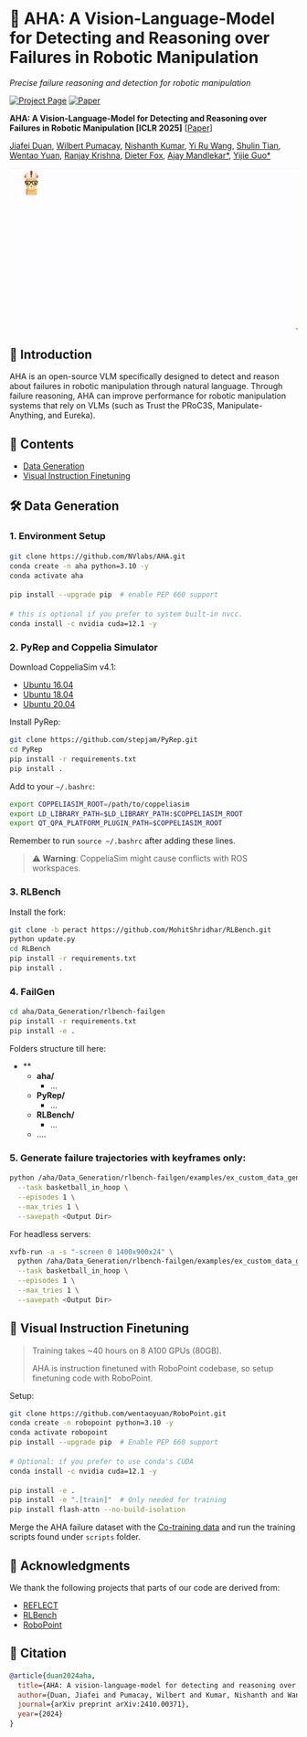 # 🤖 AHA: A Vision-Language-Model for Detecting and Reasoning over Failures in Robotic Manipulation

*Precise failure reasoning and detection for robotic manipulation*

[![Project Page](https://img.shields.io/badge/Project-Page-blue)](https://aha-vlm.github.io/) 
[![Paper](https://img.shields.io/badge/Paper-PDF-red)](https://aha-vlm.github.io/Aha_paper.pdf)

**AHA: A Vision-Language-Model for Detecting and Reasoning over Failures in Robotic Manipulation [ICLR 2025]** 
[[Paper](https://arxiv.org/abs/2410.00371)]

[Jiafei Duan](https://duanjiafei.com), [Wilbert Pumacay](https://wpumacay.github.io), [Nishanth Kumar](https://nishanthjkumar.com/), [Yi Ru Wang](https://helen9975.github.io/), [Shulin Tian](https://shulin16.github.io/), [Wentao Yuan](https://wentaoyuan.github.io), [Ranjay Krishna](https://ranjaykrishna.com), [Dieter Fox](https://homes.cs.washington.edu/~fox/), [Ajay Mandlekar*](https://ai.stanford.edu/~amandlek/), [Yijie Guo*](https://research.nvidia.com/person/yijie-guo)

![Overview](aha-teaser.gif)

## 📖 Introduction
AHA is an open-source VLM specifically designed to detect and reason about failures in robotic manipulation through natural language. Through failure reasoning, AHA can improve performance for robotic manipulation systems that rely on VLMs (such as Trust the PRoC3S, Manipulate-Anything, and Eureka).

## 📑 Contents
- [Data Generation](#data-generation)
- [Visual Instruction Finetuning](#visual-instruction-finetuning)

## 🛠️ Data Generation

### 1. Environment Setup

```bash
git clone https://github.com/NVlabs/AHA.git
conda create -n aha python=3.10 -y
conda activate aha

pip install --upgrade pip  # enable PEP 660 support

# this is optional if you prefer to system built-in nvcc.
conda install -c nvidia cuda=12.1 -y
```

### 2. PyRep and Coppelia Simulator

Download CoppeliaSim v4.1:
- [Ubuntu 16.04](https://downloads.coppeliarobotics.com/V4_1_0/CoppeliaSim_Player_V4_1_0_Ubuntu16_04.tar.xz)
- [Ubuntu 18.04](https://downloads.coppeliarobotics.com/V4_1_0/CoppeliaSim_Player_V4_1_0_Ubuntu18_04.tar.xz)
- [Ubuntu 20.04](https://www.coppeliarobotics.com/previousVersions#)

Install PyRep:

```bash
git clone https://github.com/stepjam/PyRep.git
cd PyRep
pip install -r requirements.txt
pip install .
```

Add to your `~/.bashrc`:

```bash
export COPPELIASIM_ROOT=/path/to/coppeliasim
export LD_LIBRARY_PATH=$LD_LIBRARY_PATH:$COPPELIASIM_ROOT
export QT_QPA_PLATFORM_PLUGIN_PATH=$COPPELIASIM_ROOT
```

Remember to run `source ~/.bashrc` after adding these lines.

> ⚠️ **Warning**: CoppeliaSim might cause conflicts with ROS workspaces.

### 3. RLBench

Install the fork:

```bash
git clone -b peract https://github.com/MohitShridhar/RLBench.git
python update.py
cd RLBench
pip install -r requirements.txt
pip install .
```

### 4. FailGen

```bash
cd aha/Data_Generation/rlbench-failgen
pip install -r requirements.txt
pip install -e .
```

Folders structure till here:
- **
  - **aha/**
    - ...
  - **PyRep/**
    - ...
  - **RLBench/**
    - ...
  - ....

### 5. Generate failure trajectories with keyframes only:

```bash
python /aha/Data_Generation/rlbench-failgen/examples/ex_custom_data_generator.py \
  --task basketball_in_hoop \
  --episodes 1 \
  --max_tries 1 \
  --savepath <Output Dir>
```

For headless servers:
```bash
xvfb-run -a -s "-screen 0 1400x900x24" \
  python /aha/Data_Generation/rlbench-failgen/examples/ex_custom_data_generator.py \
  --task basketball_in_hoop \
  --episodes 1 \
  --max_tries 1 \
  --savepath <Output Dir>
```


## 🧠 Visual Instruction Finetuning

> Training takes ~40 hours on 8 A100 GPUs (80GB).
> 
> AHA is instruction finetuned with RoboPoint codebase, so setup finetuning code with RoboPoint.

Setup:

```bash
git clone https://github.com/wentaoyuan/RoboPoint.git
conda create -n robopoint python=3.10 -y
conda activate robopoint
pip install --upgrade pip  # Enable PEP 660 support

# Optional: if you prefer to use conda's CUDA
conda install -c nvidia cuda=12.1 -y

pip install -e .
pip install -e ".[train]"  # Only needed for training
pip install flash-attn --no-build-isolation
```

Merge the AHA failure dataset with the [Co-training data](https://huggingface.co/datasets/wentao-yuan/robopoint-data) and run the training scripts found under `scripts` folder.

## 🙏 Acknowledgments
We thank the following projects that parts of our code are derived from:
- [REFLECT](https://github.com/real-stanford/reflect)
- [RLBench](https://github.com/stepjam/RLBench)
- [RoboPoint](https://github.com/wentaoyuan/RoboPoint)

## 📝 Citation

```bibtex
@article{duan2024aha,
  title={AHA: A vision-language-model for detecting and reasoning over failures in robotic manipulation},
  author={Duan, Jiafei and Pumacay, Wilbert and Kumar, Nishanth and Wang, Yi Ru and Tian, Shulin and Yuan, Wentao and Krishna, Ranjay and Fox, Dieter and Mandlekar, Ajay and Guo, Yijie},
  journal={arXiv preprint arXiv:2410.00371},
  year={2024}
}
```
